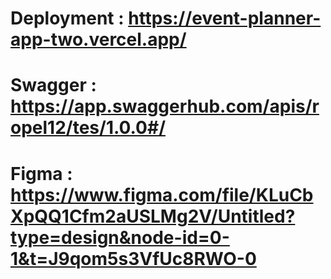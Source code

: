# Deployment : https://event-planner-app-two.vercel.app/
# Swagger : https://app.swaggerhub.com/apis/ropel12/tes/1.0.0#/
# Figma : https://www.figma.com/file/KLuCbXpQQ1Cfm2aUSLMg2V/Untitled?type=design&node-id=0-1&t=J9qom5s3VfUc8RWO-0
